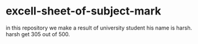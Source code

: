 # excell-sheet-of-subject-mark
in this repository we make a result of university student his name is harsh. harsh get 305 out of 500.
